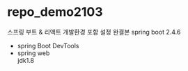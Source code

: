 # repo_demo2103
스프링 부트 &amp; 리액트 개발환경 포함 설정 완결본
spring boot 2.4.6
- spring Boot DevTools
- spring web </br>
jdk1.8
